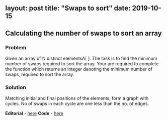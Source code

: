 layout: post
title: "Swaps to sort"
date: 2019-10-15
---

## Calculating the number of swaps to sort an array
### Problem
Given an array of N distinct elementsA[ ]. The task is to find the minimum number of swaps required to sort the array. Your are required to complete the function which returns an integer denoting the minimum number of swaps, required to sort the array.

### Solution
Matching initial and final positions of the elements, form a graph with cycles. No of swaps in each cycle are one less than the no. of edges.

**Editorial** - [here](https://www.geeksforgeeks.org/minimum-number-swaps-required-sort-array/)
**Code** - [here](/codes/swapsort.cpp)
